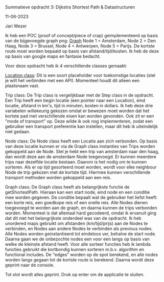 Summatieve opdracht 3: Dijkstra Shortest Path & Datastructuren

11-06-2023

Jari Wezer

Ik heb een POC (proof of concept/piece of crap) geimplementeerd op basis van de bijgevoegde graph png:
[Graph](/docs/Graph.png)
Node 1 = Amsterdam,
Node 2 = Den Haag,
Node 3 = Brussel,
Node 4 = Antwerpen,
Node 5 = Parijs.
De kortste route moet worden bepaald op basis van afstand/tijd/kosten. Ik heb de deze op basis van google maps en fantasie bedacht.


Voor deze opdracht heb ik 4 verschillende classes gemaakt:

[Location class](/src/Location.cpp):
Dit is een soort placeholder voor toekomstige locaties (stel je wilt het verbinden met een API). 
Momenteel houdt dit alleen een plaatsnaam vast.

Trip class:
De Trip class is vergelijkbaar met de Step class in de opdracht.
Een Trip heeft een begin locatie (een pointer naar een Location), eind locatie, afstand in km's, tijd in minuten, kosten in dollars. Ik heb deze drie variabelen willekeurig gekozen omdat er bewezen moet worden dat het kortste pad met verschillende eisen kan worden gevonden.
Ook zit er een "mode of transport" op. Deze wilde ik ook nog implementeren, zodat een gebruiker een transport preferentie kan instellen, maar dit heb ik uiteindelijk niet gedaan.

Node class:
De Node class heeft een Locatie aan zich verbonden. Op basis van deze locatie kunnen er via de Graph class instanties van Trips worden gekoppeld aan de Node.
Stel je hebt een trip van amsterdam naar den haag, dan wordt deze aan de amsterdam Node toegevoegd.
Er kunnen meerdere trips naar dezelfde locatie bestaan. Daarom is het nodig om te kunnen sorteren.
Als er op tijd gesorteerd moet worden, wordt voor elke neighbour Node de trip gekozen met de kortste tijd. Hiermee kunnen verschillende transport methoden worden gekoppeld aan een reis.

Graph class:
De Graph class heeft als belangrijkste functie de getShortestPath. Hieraan kan een start node, eind node en een conditie mee worden gegeven.
De conditie bepaalt wat de gebruiker het liefst heeft: een korte reis, een goedkope reis of een snelle reis. 
Alle Nodes dienen toegevoegd te worden aan de graph, en daarna kunnen de trips verbonden worden. Momenteel is dat allemaal hard gecodeerd, omdat ik ervanuit ging dat dit niet het belangrijkste onderdeel was van de opdracht.
Ik heb unordered maps gebruikt om afstanden (km/tijd/prijs) aan de Nodes te verbinden, en Nodes aan andere Nodes te verbinden als previous nodes.
Alle Nodes worden geinstantieerd tot eindeloos ver, behalve de start node. Daarna gaan we de onbezochte nodes een voor een langs op basis van welke de kleinste afstand heeft.
Voor alle sorteer functies heb ik lambda functies gebruikt die kortbondig kunnen sorteren m.b.v. algorithm en functional includes.
De "edges" worden op de spot berekend, en alle nodes worden langs gegaan tot de kortste route is berekend. Daarna wordt deze geprint naar de console.

Tot slot wordt alles geprint. Druk op enter om de applicatie te sluiten.
